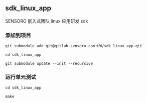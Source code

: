 ## sdk_linux_app

SENSORO 嵌入式团队 linux 应用研发 sdk

### 添加到项目

```
git submodule add git@gitlab.sensoro.com:HW/sdk_linux_app.git

cd sdk_linux_app

git submodule update --init --recursive
```

### 运行单元测试

```
cd sdk_linux_app

make
```